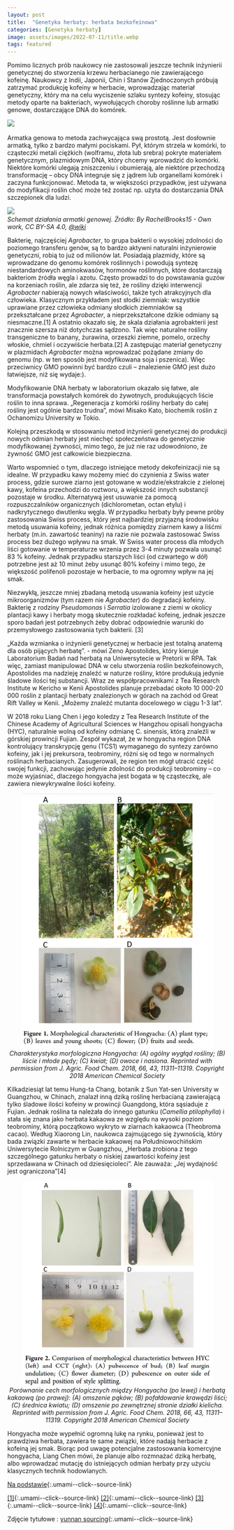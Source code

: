 ```yaml
---
layout: post
title:  "Genetyka herbaty: herbata bezkofeinowa"
categories: [Genetyka herbaty]
image: assets/images/2022-07-11/title.webp
tags: featured
---
```


Pomimo licznych prób naukowcy nie zastosowali jeszcze technik inżynierii genetycznej do stworzenia krzewu herbacianego nie zawierającego kofeinę. Naukowcy z Indii, Japonii, Chin i Stanów Zjednoczonych próbują zatrzymać produkcję kofeiny w herbacie, wprowadzając materiał genetyczny, który ma na celu wyciszenie szlaku syntezy kofeiny, stosując metody oparte na bakteriach, wywołujących choroby roślinne lub armatki genowe, dostarczające DNA do komórek.

<img
  sizes="(min-width: 40em) 80vw, 100vw"
    src="/assets/images/2022-07-11/tea_from_cell._small.webp"
  srcset="/assets/images/2022-07-11/tea_from_cell._small.webp 200w,
          /assets/images/2022-07-11/tea_from_cell._medium.webp 400w">

Armatka genowa to metoda zachwycająca swą prostotą. Jest dosłownie armatką, tylko z bardzo małymi pociskami. Pył, którym strzela w komórki, to cząsteczki metali ciężkich (wolframu, złota lub srebra) pokryte materiałem genetycznym, plazmidowym DNA, który chcemy wprowadzić do komórki. Niektóre komórki ulegają zniszczeniu i obumierają, ale niektóre przechodzą transformację – obcy DNA integruje się z jądrem lub organellami komórek i zaczyna funkcjonować. Metoda ta, w większości przypadków, jest używana do modyfikacji roślin choć może też zostać np. użyta do dostarczania DNA szczepionek dla ludzi.

<p>
<img
  sizes="(min-width: 40em) 80vw, 100vw"
    src="/assets/images/2022-07-11/Gene_Gun._small.webp"
  srcset="/assets/images/2022-07-11/Gene_Gun._small.webp 298w,
          /assets/images/2022-07-11/Gene_Gun._medium.webp 597w">
<br>
    <em><i>Schemat działania armatki genowej. Źródło: By RachelBrooks15 - Own work, CC BY-SA 4.0, <a href='https://commons.wikimedia.org/w/index.php?curid=40535573'>@wiki</a>  </i></em>
</p>

Bakterię, najczęściej *Agrobacter*, to grupa bakterii o wysokiej zdolności do poziomego transferu genów, są to bardzo aktywni naturalni inżynierowie genetyczni, robią to już od milionów lat. Posiadają plazmidy, które są wprowadzane do genomu komórek roślinnych i powodują syntezę niestandardowych aminokwasów, hormonów roślinnych, które dostarczają bakteriom źródła węgla i azotu. Często prowadzi to do powstawania guzów na korzeniach roślin, ale zdarza się też, że rośliny dzięki interwencji *Agrobacter* nabierają nowych właściwości, także tych atrakcyjnych dla człowieka. Klasycznym przykładem jest słodki ziemniak: wszystkie uprawiane przez człowieka odmiany słodkich ziemniaków są przekształcane przez *Agrobacter*, a nieprzekształcone dzikie odmiany są niesmaczne.[1] A ostatnio okazało się, że skala działania agrobakterii jest znacznie szersza niż dotychczas sądzono. Tak więc naturalne rośliny transgeniczne to banany, żurawina, orzeszki ziemne, pomelo, orzechy włoskie, chmiel i oczywiście herbata.[2] A zastępując materiał genetyczny w plazmidach *Agrobacter* można wprowadzać pożądane zmiany do genomu (np. w ten sposób jest modyfikowana soja i pszenica). Więc przeciwnicy GMO powinni być bardzo czuli – znalezienie GMO jest dużo łatwiejsze, niż się wydaje:).

Modyfikowanie DNA herbaty w laboratorium okazało się łatwe, ale transformacja powstałych komórek do żywotnych, produkujących liście roślin to inna sprawa. „Regeneracja z komórki rośliny herbaty do całej rośliny jest ogólnie bardzo trudna”, mówi Misako Kato, biochemik roślin z Ochanomizu University w Tokio.

Kolejną przeszkodą w stosowaniu metod inżynierii genetycznej do produkcji nowych odmian herbaty jest niechęć społeczeństwa do genetycznie modyfikowanej żywności, mimo tego, że już nie raz udowodniono, że żywność GMO jest całkowicie biezpieczna.

Warto wspomnieć o tym, dlaczego istniejące metody dekofeinizacji nie są idealne. W przypadku kawy możemy mieć do czynienia z Swiss water process, gdzie surowe ziarno jest gotowane w wodzie/ekstrakcie z zielonej kawy, kofeina przechodzi do roztworu, a większość innych substancji pozostaje w środku. Alternatywą jest  usuwanie za pomocą rozpuszczalników organicznych (dichlorometan, octan etylu) i nadkrytycznego dwutlenku węgla. W przypadku herbaty były pewne próby zastosowania Swiss process, który jest najbardziej przyjazną środowisku metodą usuwania kofeiny, jednak różnica pomiędzy ziarnem kawy a liśćmi herbaty (m.in. zawartość teaniny) na razie nie pozwala zastosować Swiss process bez dużego wpływu na smak. W Swiss water process dla młodych liści gotowanie w temperaturze wrzenia przez 3-4 minuty pozwala usunąć 83 % kofeiny. Jednak przypadku starszych liści (od czwartego w dół) potrzebne jest aż 10 minut żeby usunąć 80% kofeiny i mimo tego, że większość polifenoli pozostaje w herbacie, to ma ogromny wpływ na jej smak.

Niezwykłą, jeszcze mniej zbadaną metodą usuwania kofeiny jest użycie mikroorganizmów (tym razem nie *Agrobacter*) do degradacji kofeiny. Bakterię z rodziny *Pseudomonas* i *Serratia* izolowane z ziemi w okolicy plantacji kawy i herbaty mogą skutecznie rozkładać kofeinę, jednak jeszcze sporo badań jest potrzebnych żeby dobrać odpowiednie warunki do przemysłowego zastosowania tych bakterii. [3]

 „Każda wzmianka o inżynierii genetycznej w herbacie jest totalną anatemą dla osób pijących herbatę”. - mówi Zeno Apostolides, który kieruje Laboratorium Badań nad herbatą na Uniwersytecie w Pretorii w RPA. Tak więc, zamiast manipulować DNA w celu stworzenia roślin bezkofeinowych, Apostolides ma nadzieję znaleźć w naturze rośliny, które produkują jedynie śladowe ilości tej substancji. Wraz ze współpracownikami z Tea Research Institute w Kericho w Kenii Apostolides planuje przebadać około 10 000-20 000 roślin z plantacji herbaty znalezionych w górach na zachód od Great Rift Valley w Kenii. „Możemy znaleźć mutanta docelowego w ciągu 1-3 lat”.

W 2018 roku Liang Chen i jego koledzy z Tea Research Institute of the Chinese Academy of Agricultural Sciences w Hangzhou opisali hongyacha (HYC), naturalnie wolną od kofeiny odmianę C. sinensis, którą znaleźli w górskiej prowincji Fujian. Zespół wykazał, że w hongyacha region DNA kontrolujący transkrypcję genu (TCS1) wymaganego do syntezy zarówno kofeiny, jak i jej prekursora, teobrominy, różni się od tego w normalnych roślinach herbacianych. Zasugerowali, że region ten mógł utracić część swojej funkcji, zachowując jedynie zdolność do produkcji teobrominy – co może wyjaśniać, dlaczego hongyacha jest bogata w tę cząsteczkę, ale zawiera niewykrywalne ilości kofeiny.

<p align="center">
  <img alt="hyc-1" src="/assets/images/2022-07-11/hyc-1.webp" width="438">
  <br>
    <em><i>Charakterystyka morfologiczna Hongyacha: (A) ogólny wygłąd rośliny;
(B) liście i młode pędy; (C) kwiat; (D) owoce i nasiona. Reprinted with permission from J. Agric. Food Chem. 2018, 66, 43, 11311–11319. Copyright 2018 American Chemical Society</i></em>
</p>

Kilkadziesiąt lat temu Hung-ta Chang, botanik z Sun Yat-sen University w Guangzhou, w Chinach, znalazł inną dziką roślinę herbacianą zawierającą tylko śladowe ilości kofeiny w prowincji Guangdong, która sąsiaduje z Fujian. Jednak roślina ta należała do innego gatunku (*Camellia ptilophylla*) i stała się znana jako herbata kakaowa ze względu na wysoki poziom teobrominy, którą początkowo wykryto w ziarnach kakaowca (Theobroma cacao). Według Xiaorong Lin, naukowca zajmującego się żywnością, który bada związki zawarte w herbacie kakaowej na Południowochińskim Uniwersytecie Rolniczym w Guangzhou, „Herbata zrobiona z tego szczególnego gatunku herbaty o niskiej zawartości kofeiny jest sprzedawana w Chinach od dziesięcioleci”. Ale zauważa: „Jej wydajność jest ograniczona”[4]

<p align="center">
  <img alt="hyc-1" src="/assets/images/2022-07-11/hyc-2.webp" width="437">
  <br>
    <em><i>Porównanie cech morfologicznych między Hongyacha (po lewej) i herbatą kakaową (po prawej): (A) omszenie pąków; (B) pofałdowanie krawędzi liści; (C) średnica kwiatu; (D) omszenie po zewnętrznej stronie działki kielicha. Reprinted with permission from J. Agric. Food Chem. 2018, 66, 43, 11311–11319. Copyright 2018 American Chemical Society</i></em>
</p>

Hongyacha może wypełnić ogromną lukę na rynku, ponieważ jest to prawdziwa herbata, zawiera te same związki, które nadają herbacie z kofeiną jej smak. Biorąc pod uwagę potencjalne zastosowania komercyjne hongyacha, Liang Chen mówi, że planuje albo rozmnażać dziką herbatę, albo wprowadzać mutację do istniejących odmian herbaty przy użyciu klasycznych technik hodowlanych.

[Na podstawie](https://www.nature.com/articles/d41586-019-00400-w){:.umami--click--source-link}

[[1]](https://doi.org/10.1073/pnas.1419685112){:.umami--click--source-link}
[[2]](https://link.springer.com/article/10.1007/s11103-019-00913-y){:.umami--click--source-link}
[[3]](http://dx.doi.org/10.1080/15422119.2013.771127){:.umami--click--source-link}
[[4]](https://doi.org/10.1021/acs.jafc.8b03433){:.umami--click--source-link}

Zdjęcie tytułowe : [yunnan sourcing](https://yunnansourcing.com/collections/dan-cong-oolong-tea-spring-2022/products/wu-dong-chou-shi-dan-cong-oolong-tea){:.umami--click--source-link}